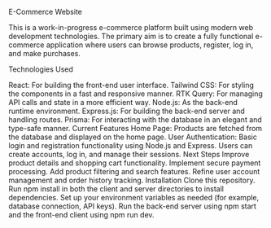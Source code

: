 E-Commerce Website

This is a work-in-progress e-commerce platform built using modern web development technologies. The primary aim is to create a fully functional e-commerce application where users can browse products, register, log in, and make purchases.

Technologies Used

React: For building the front-end user interface.
Tailwind CSS: For styling the components in a fast and responsive manner.
RTK Query: For managing API calls and state in a more efficient way.
Node.js: As the back-end runtime environment.
Express.js: For building the back-end server and handling routes.
Prisma: For interacting with the database in an elegant and type-safe manner.
Current Features
Home Page: Products are fetched from the database and displayed on the home page.
User Authentication: Basic login and registration functionality using Node.js and Express. Users can create accounts, log in, and manage their sessions.
Next Steps
Improve product details and shopping cart functionality.
Implement secure payment processing.
Add product filtering and search features.
Refine user account management and order history tracking.
Installation
Clone this repository.
Run npm install in both the client and server directories to install dependencies.
Set up your environment variables as needed (for example, database connection, API keys).
Run the back-end server using npm start and the front-end client using npm run dev.
